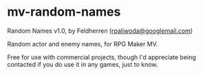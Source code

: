 # mv-random-names
Random Names v1.0, by Feldherren (rpaliwoda@googlemail.com)

Random actor and enemy names, for RPG Maker MV.

Free for use with commercial projects, though I'd appreciate being contacted if you do use it in any games, just to know.